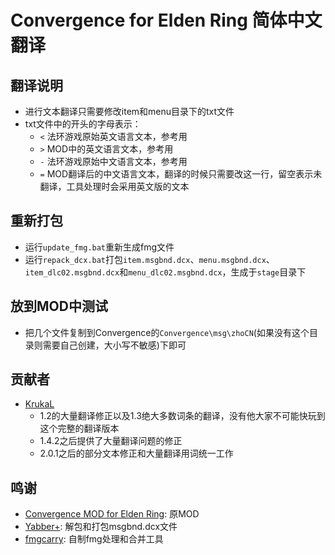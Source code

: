 # Convergence for Elden Ring 简体中文翻译

## 翻译说明
* 进行文本翻译只需要修改item和menu目录下的txt文件
* txt文件中的开头的字母表示：
  * `<` 法环游戏原始英文语言文本，参考用
  * `>` MOD中的英文语言文本，参考用
  * `-` 法环游戏原始中文语言文本，参考用
  * `=` MOD翻译后的中文语言文本，翻译的时候只需要改这一行，留空表示未翻译，工具处理时会采用英文版的文本

## 重新打包
* 运行`update_fmg.bat`重新生成fmg文件
* 运行`repack_dcx.bat`打包`item.msgbnd.dcx`、`menu.msgbnd.dcx`、`item_dlc02.msgbnd.dcx`和`menu_dlc02.msgbnd.dcx`，生成于`stage`目录下

## 放到MOD中测试
* 把几个文件复制到Convergence的`Convergence\msg\zhoCN`(如果没有这个目录则需要自己创建，大小写不敏感)下即可

## 贡献者
* [KrukaL](https://github.com/KrukaL)
  + 1.2的大量翻译修正以及1.3绝大多数词条的翻译，没有他大家不可能快玩到这个完整的翻译版本
  + 1.4.2之后提供了大量翻译问题的修正
  + 2.0.1之后的部分文本修正和大量翻译用词统一工作

## 鸣谢
* [Convergence MOD for Elden Ring](https://www.nexusmods.com/eldenring/mods/3419): 原MOD
* [Yabber+](https://github.com/sekirodubi/YabberPlus): 解包和打包msgbnd.dcx文件
* [fmgcarry](https://github.com/soarqin/fmgcarry): 自制fmg处理和合并工具
